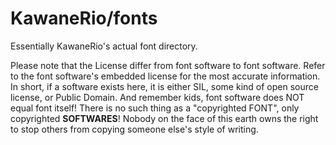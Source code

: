 # KawaneRio/fonts
Essentially KawaneRio's actual font directory.

Please note that the License differ from font software to font software. Refer to the font software's embedded license for the most accurate information. In short, if a software exists here, it is either SIL, some kind of open source license, or Public Domain. And remember kids, font software does NOT equal font itself! There is no such thing as a "copyrighted FONT", only copyrighted **SOFTWARES**! Nobody on the face of this earth owns the right to stop others from copying someone else's style of writing. 
